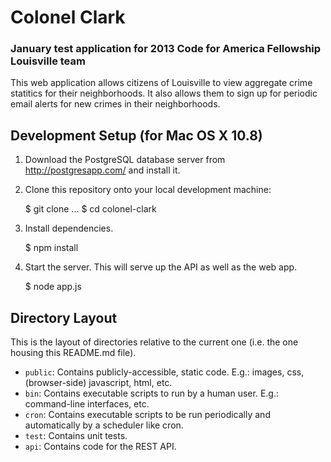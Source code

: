 # Colonel Clark
### January test application for 2013 Code for America Fellowship Louisville team

This web application allows citizens of Louisville to view aggregate crime statitics for their neighborhoods. It also allows them to sign up for periodic email alerts for new crimes in their neighborhoods.

## Development Setup (for Mac OS X 10.8)

1) Download the PostgreSQL database server from http://postgresapp.com/ and install it.

2) Clone this repository onto your local development machine:

    $ git clone ...
    $ cd colonel-clark

3) Install dependencies.

    $ npm install

4) Start the server. This will serve up the API as well as the web app.

    $ node app.js

## Directory Layout

This is the layout of directories relative to the current one (i.e. the one housing this README.md file).
* `public`: Contains publicly-accessible, static code. E.g.: images, css, (browser-side) javascript, html, etc.
* `bin`: Contains executable scripts to run by a human user. E.g.: command-line interfaces, etc.
* `cron`: Contains executable scripts to be run periodically and automatically by a scheduler like cron.
* `test`: Contains unit tests.
* `api`: Contains code for the REST API.
